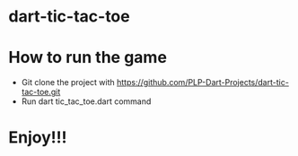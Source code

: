 # dart-tic-tac-toe
# How to run the game 
* Git clone the project with https://github.com/PLP-Dart-Projects/dart-tic-tac-toe.git
* Run dart tic_tac_toe.dart command
# Enjoy!!!
